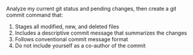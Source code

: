 Analyze my current git status and pending changes, then create a git commit command that:
1. Stages all modified, new, and deleted files
2. Includes a descriptive commit message that summarizes the changes
3. Follows conventional commit message format
4. Do not include yourself as a co-author of the commit